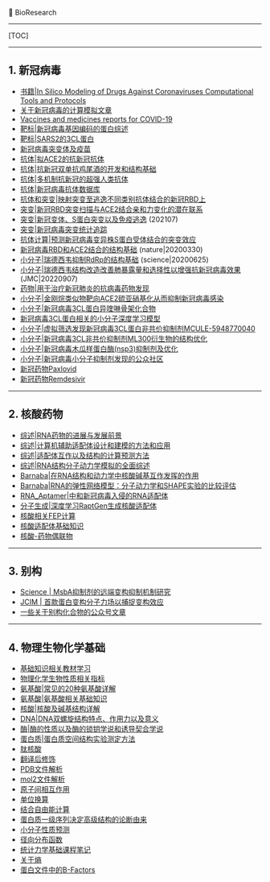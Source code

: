👏 BioResearch

---
[TOC]

---
## 1. 新冠病毒
* [书籍|In Silico Modeling of Drugs Against Coronaviruses Computational Tools and Protocols](./File/书籍In_Silico_Modeling_of_Drugs_Against_Coronaviruses_Computational_Tools_and_Protocols.md)
* [关于新冠病毒的计算模拟文章](./File/关于新冠病毒的计算模拟文章.md)
* [Vaccines and medicines reports for COVID-19](./File/Vaccines_and_medicines_reports_for_COVID-19.md)
* [靶标|新冠病毒基因编码的蛋白综述](./File/靶标新冠病毒基因编码的蛋白综述.md)
* [靶标|SARS2的3CL蛋白](./File/靶标SARS2的3CL蛋白.md)
* [新冠病毒突变体及疫苗](./File/新冠病毒突变体及疫苗.md)
* [抗体|拟ACE2的抗新冠抗体](./File/抗体拟ACE2的抗新冠抗体.md)
* [抗体|抗新冠双单抗鸡尾酒的开发和结构基础](./File/抗体抗新冠双单抗鸡尾酒的开发和结构基础.md)
* [抗体|多机制抗新冠的超强人类抗体](./File/抗体多机制抗新冠的超强人类抗体.md)
* [抗体|新冠病毒抗体数据库](./File/抗体新冠病毒抗体数据库.md)
* [抗体和突变|映射突变至逃逸不同类别抗体结合的新冠RBD上](./File/映射突变至逃逸不同类别抗体结合的新冠RBD上.md)
* [突变|新冠RBD突变扫描与ACE2结合亲和力变化的潜在联系](./File/突变新冠RBD突变扫描与ACE2结合亲和力变化的潜在联系.md)
* [突变|新冠变体、S蛋白突变以及免疫逃逸](./File/突变新冠变体S蛋白突变以及免疫逃逸.md) (202107)
* [突变|新冠病毒突变统计追踪](./File/突变新冠病毒突变统计追踪.md)
* [抗体计算|预测新冠病毒变异株S蛋白受体结合的突变效应](./File/抗体计算预测新冠病毒变异株S蛋白受体结合的突变效应.md)
* [新冠病毒RBD和ACE2结合的结构基础](./File/新冠病毒RBD和ACE2结合的结构基础.md) (nature|20200330) 
* [小分子|瑞德西韦抑制RdRp的结构基础](./File/小分子瑞德西韦抑制RdRp的结构基础.md) (science|20200625)
* [小分子|瑞德西韦结构改造改善肺暴露量和选择性以增强抗新冠病毒效果](./File/小分子瑞德西韦结构改造改善肺暴露量和选择性以增强抗新冠病毒效果.md) (JMC|20220907)
* [药物|用于治疗新冠肺炎的抗病毒药物发现](./File/药物用于治疗新冠肺炎的抗病毒药物发现.md)
* [小分子|金刚烷类似物靶向ACE2硫亚硝基化从而抑制新冠病毒感染](./File/小分子金刚烷类似物靶向ACE2硫亚硝基化从而抑制新冠病毒感染.md)
* [小分子|新冠病毒3CL蛋白异喹啉骨架化合物](./File/小分子新冠病毒3CL蛋白异喹啉骨架化合物.md)
* [新冠病毒3CL蛋白相关的小分子深度学习模型](./File/新冠病毒3CL蛋白相关的小分子深度学习模型.md)
* [小分子|虚拟筛选发现新冠病毒3CL蛋白非共价抑制剂MCULE-5948770040](./File/小分子虚拟筛选发现新冠病毒3CL蛋白非共价抑制剂MCULE-5948770040.md)
* [小分子|新冠病毒3CL非共价抑制剂ML300衍生物的结构优化](./File/小分子新冠病毒3CL非共价抑制剂ML300衍生物的结构优化.md)
* [小分子|新冠病毒木瓜样蛋白酶(nsp3)抑制剂及优化](./File/小分子新冠病毒木瓜样蛋白酶nsp3抑制剂及优化.md)
* [小分子|新冠病毒小分子抑制剂发现的公众社区](./File/小分子新冠病毒小分子抑制剂发现的公众社区.md)
* [新冠药物Paxlovid](./File/新冠药物Paxlovid.md)
* [新冠药物Remdesivir](./File/新冠药物Remdesivir.md)

---
## 2. 核酸药物
* [综述|RNA药物的进展与发展前景](./File/综述RNA药物的进展与发展前景.md)
* [综述|计算机辅助适配体设计和建模的方法和应用](./File/综述计算机辅助适配体设计和建模的方法和应用.md)
* [综述|适配体互作以及结构的计算预测方法](./File/综述适配体互作以及结构的计算预测方法.md)
* [综述|RNA结构分子动力学模拟的全面综述](./File/综述RNA结构分子动力学模拟的全面综述.md)
* [Barnaba|在RNA结构和动力学中核酸碱基互作发挥的作用](./File/在RNA结构和动力学中核酸碱基互作发挥的作用.md)
* [Barnaba|RNA的弹性网络模型：分子动力学和SHAPE实验的比较评估](./File/BarnabaRNA的弹性网络模型分子动力学和SHAPE实验的比较评估.md)
* [RNA_Aptamer|中和新冠病毒入侵的RNA适配体](./File/RNA_Aptamer中和新冠病毒入侵的RNA适配体.md)
* [分子生成|深度学习RaptGen生成核酸适配体](./File/分子生成深度学习RaptGen生成核酸适配体.md)
* [核酸相关FEP计算](./File/核酸相关FEP计算.md)
* [核酸适配体基础知识](./File/核酸适配体基础知识.md)
* [核酸-药物偶联物](./File/核酸-药物偶联物.md)

---
## 3. 别构
* [Science | MsbA抑制剂的远端变构抑制机制研究](./File/ScienceMsbA抑制剂的远端变构抑制机制研究.md)
* [JCIM | 首款蛋白变构分子力场以捕捉变构效应](./File/JCIM首款蛋白变构分子力场以捕捉变构效应.md)
* [一些关于别构化合物的公众号文章](./File/一些关于别构化合物的公众号文章.md)

---
## 4. 物理生物化学基础
* [基础知识相关教材学习](./File/基础知识相关教材学习.md)
* [物理化学生物性质相关指标](./File/物理化学生物性质相关指标.md)
* [氨基酸|常见的20种氨基酸详解](./File/氨基酸常见的20种氨基酸详解.md)
* [氨基酸|氨基酸相关基础知识](./File/氨基酸氨基酸相关基础知识.md)
* [核酸|核酸及碱基结构详解](./File/核酸核酸及碱基结构详解.md)
* [DNA|DNA双螺旋结构特点、作用力以及意义](./File/DNADNA双螺旋结构特点、作用力以及意义.md)
* [酶|酶的性质以及酶的锁钥学说和诱导契合学说](./File/酶酶的性质以及酶的锁钥学说和诱导契合学说.md)
* [蛋白质|蛋白质空间结构实验测定方法](./File/蛋白质蛋白质空间结构实验测定方法.md)
* [肽核酸](./File/肽核酸.md)
* [翻译后修饰](./File/翻译后修饰.md)
* [PDB文件解析](./File/PDB文件解析.md)
* [mol2文件解析](./File/mol2文件解析.md)
* [原子间相互作用](./File/原子间相互作用.md)
* [单位换算](./File/单位换算.md)
* [结合自由能计算](./File/结合自由能计算.md)
* [蛋白质一级序列决定高级结构的论断由来](./File/蛋白质一级序列决定高级结构的论断由来.md)
* [小分子性质预测](./File/小分子性质预测.md)
* [径向分布函数](./File/径向分布函数.md)
* [统计力学基础课程笔记](./File/统计力学基础课程笔记.md)
* [关于熵](./File/关于熵.md)
* [蛋白文件中的B-Factors](./File/蛋白文件中的B-Factors.md)
